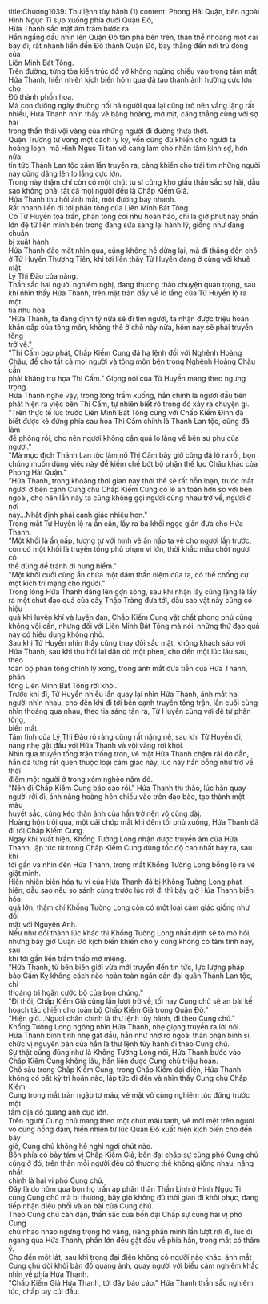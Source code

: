 title:Chương1039: Thư lệnh tùy hành (1)
content:
Phong Hải Quận, bên ngoài Hình Ngục Ti sụp xuống phía dưới Quận Đô,<br>Hứa Thanh sắc mặt âm trầm bước ra.<br>Hắn ngẩng đầu nhìn lên Quận Đô tàn phá bên trên, thân thể nhoáng một cái<br>bay đi, rất nhanh liền đến Đô thành Quận Đô, bay thẳng đến nơi trú đóng của<br>Liên Minh Bát Tông.<br>Trên đường, từng tòa kiến trúc đổ vỡ không ngừng chiếu vào trong tầm mắt<br>Hứa Thanh, hiển nhiên kịch biến hôm qua đã tạo thành ảnh hưởng cực lớn cho<br>Đô thành phồn hoa.<br>Mà con đường ngày thường hối hả người qua lại cũng trở nên vắng lặng rất<br>nhiều, Hứa Thanh nhìn thấy vẻ bàng hoàng, mờ mịt, căng thẳng cùng với sợ hãi<br>trong thần thái vội vàng của những người đi đường thưa thớt.<br>Quận Trưởng tử vong một cách ly kỳ, vốn cũng đủ khiến cho người ta<br>hoảng loạn, mà Hình Ngục Ti tan vỡ càng làm cho nhân tâm kinh sợ, hơn nữa<br>tin tức Thánh Lan tộc xâm lấn truyền ra, càng khiến cho trái tim những người<br>này cũng dâng lên lo lắng cực lớn.<br>Trong này thậm chí còn có một chút tu sĩ cũng khó giấu thần sắc sợ hãi, dẫu<br>sao không phải tất cả mọi người đều là Chấp Kiếm Giả.<br>Hứa Thanh thu hồi ánh mắt, một đường bay nhanh.<br>Rất nhanh liền đi tới phân tông của Liên Minh Bát Tông.<br>Có Tử Huyền tọa trấn, phân tông coi như hoàn hảo, chỉ là giờ phút này phần<br>lớn đệ tử liên minh bên trong đang sửa sang lại hành lý, giống như đang chuẩn<br>bị xuất hành.<br>Hứa Thanh đảo mắt nhìn qua, cũng không hề dừng lại, mà đi thẳng đến chỗ<br>ở Tử Huyền Thượng Tiên, khi tới liền thấy Tử Huyền đang ở cùng với khuê mật<br>Lý Thi Đào của nàng.<br>Thần sắc hai người nghiêm nghị, đang thương thảo chuyện quan trọng, sau<br>khi nhìn thấy Hứa Thanh, trên mặt tràn đầy vẻ lo lắng của Tử Huyền lộ ra một<br>tia nhu hòa.<br>"Hứa Thanh, ta đang định tý nữa sẽ đi tìm ngươi, ta nhận được triệu hoán<br>khẩn cấp của tông môn, không thể ở chỗ này nữa, hôm nay sẽ phải truyền tống<br>trở về."<br>"Thi Cấm bạo phát, Chấp Kiếm Cung đã hạ lệnh đối với Nghênh Hoàng<br>Châu, để cho tất cả mọi người và tông môn bên trong Nghênh Hoàng Châu cần<br>phải kháng trụ họa Thi Cấm." Giọng nói của Tử Huyền mang theo ngưng trọng.<br>Hứa Thanh nghe vậy, trong lòng trầm xuống, hắn chính là người đầu tiên<br>phát hiện ra việc bên Thi Cấm, tự nhiên biết rõ trong đó xảy ra chuyện gì.<br>"Trên thực tế lúc trước Liên Minh Bát Tông cùng với Chấp Kiếm Đình đã<br>biết được kẻ đứng phía sau họa Thi Cấm chính là Thánh Lan tộc, cũng đã làm<br>đề phòng rồi, cho nên ngươi không cần quá lo lắng về bên sư phụ của ngươi."<br>"Mà mục đích Thánh Lan tộc làm nổ Thi Cấm bây giờ cũng đã lộ ra rồi, bọn<br>chúng muốn dùng việc này để kiềm chế bớt bộ phận thế lực Châu khác của<br>Phong Hải Quận."<br>"Hứa Thanh, trong khoảng thời gian này thời thế sẽ rất hỗn loạn, trước mắt<br>ngươi ở bên cạnh Cung chủ Chấp Kiếm Cung có lẽ an toàn hơn so với bên<br>ngoài, cho nên lần này ta cũng không gọi ngươi cùng nhau trở về, ngươi ở nơi<br>này…Nhất định phải cảnh giác nhiều hơn."<br>Trong mắt Tử Huyền lộ ra ân cần, lấy ra ba khối ngọc giản đưa cho Hứa<br>Thanh.<br>"Một khối là ẩn nấp, tương tự với hình vẽ ẩn nấp ta vẽ cho ngươi lần trước,<br>còn có một khối là truyền tống phù phạm vi lớn, thời khắc mấu chốt ngươi có<br>thể dùng để tránh đi hung hiểm."<br>"Một khối cuối cùng ẩn chứa một đám thần niệm của ta, có thể chống cự<br>một kích trí mạng cho ngươi."<br>Trong lòng Hứa Thanh dâng lên gợn sóng, sau khi nhận lấy cũng lặng lẽ lấy<br>ra một chút đạo quả của cây Thập Tràng đưa tới, dẫu sao vật này cũng có hiệu<br>quả khi luyện khí và luyện đan, Chấp Kiếm Cung vật chất phong phú cũng<br>không vội cần, nhưng đối với Liên Minh Bát Tông mà nói, những thứ đạo quả<br>này có hiệu dụng không nhỏ.<br>Sau khi Tử Huyền nhìn thấy cũng thay đổi sắc mặt, không khách sáo với<br>Hứa Thanh, sau khi thu hồi lại dặn dò một phen, cho đến một lúc lâu sau, theo<br>toàn bộ phân tông chỉnh lý xong, trong ánh mắt đưa tiễn của Hứa Thanh, phân<br>tông Liên Minh Bát Tông rời khỏi.<br>Trước khi đi, Tử Huyền nhiều lần quay lại nhìn Hứa Thanh, ánh mắt hai<br>người nhìn nhau, cho đến khi đi tới bên cạnh truyền tống trận, lần cuối cùng<br>nhìn thoáng qua nhau, theo tia sáng tản ra, Tử Huyền cùng với đệ tử phân tông,<br>biến mất.<br>Tâm tình của Lý Thi Đào rõ ràng cũng rất nặng nề, sau khi Tử Huyền đi,<br>nàng nhẹ gật đầu với Hứa Thanh và vội vàng rời khỏi.<br>Nhìn qua truyền tống trận trống trơn, vẻ mặt Hứa Thanh chậm rãi đờ đẫn,<br>hắn đã từng rất quen thuộc loại cảm giác này, lúc này hắn bỗng như trở về thời<br>điểm một người ở trong xóm nghèo năm đó.<br>"Nên đi Chấp Kiếm Cung báo cáo rồi." Hứa Thanh thì thào, lúc hắn quay<br>người rời đi, ánh nắng hoàng hôn chiếu vào trên đạo bào, tạo thành một màu<br>huyết sắc, cũng kéo thân ảnh của hắn trở nên vô cùng dài.<br>Hoàng hôn trôi qua, một cái chớp mắt khi đêm tối phủ xuống, Hứa Thanh đã<br>đi tới Chấp Kiếm Cung.<br>Ngay khi xuất hiện, Khổng Tường Long nhận được truyền âm của Hứa<br>Thanh, lập tức từ trong Chấp Kiếm Cung dùng tốc độ cao nhất bay ra, sau khi<br>tới gần và nhìn đến Hứa Thanh, trong mắt Khổng Tường Long bỗng lộ ra vẻ<br>giật mình.<br>Hiển nhiên biến hóa tu vi của Hứa Thanh đã bị Khổng Tường Long phát<br>hiện, dẫu sao nếu so sánh cùng trước lúc rời đi thì bây giờ Hứa Thanh biến hóa<br>quá lớn, thậm chí Khổng Tường Long còn có một loại cảm giác giống như đối<br>mặt với Nguyên Anh.<br>Nếu như đổi thành lúc khác thì Khổng Tường Long nhất định sẽ tò mò hỏi,<br>nhưng bây giờ Quận Đô kịch biến khiến cho y cũng không có tâm tình này, sau<br>khi tới gần liền trầm thấp mở miệng.<br>"Hứa Thanh, từ bên biên giới vừa mới truyền đến tin tức, lực lượng pháp<br>bảo Cấm Kỵ không cách nào hoàn toàn ngăn cản đại quân Thánh Lan tộc, chỉ<br>thoáng trì hoãn cước bộ của bọn chúng."<br>"Đi thôi, Chấp Kiếm Giả cũng lần lượt trở về, tối nay Cung chủ sẽ an bài kế<br>hoạch tác chiến cho toàn bộ Chấp Kiếm Giả trong Quận Đô."<br>"Hiện giờ…Ngươi chân chính là thư lệnh tùy hành, đi theo Cung chủ."<br>Khổng Tường Long ngóng nhìn Hứa Thanh, nhẹ giọng truyền ra lời nói.<br>Hứa Thanh bình tĩnh nhẹ gật đầu, hắn như nhớ rõ ngoài thân phận binh sĩ,<br>chức vị nguyên bản của hắn là thư lệnh tùy hành đi theo Cung chủ.<br>Sự thật cũng đúng như là Khổng Tường Long nói, Hứa Thanh bước vào<br>Chấp Kiếm Cung không lâu, hắn liền được Cung chủ triệu hoán.<br>Chỗ sâu trong Chấp Kiếm Cung, trong Chấp Kiếm đại điện, Hứa Thanh<br>không có bất kỳ trì hoãn nào, lập tức đi đến và nhìn thấy Cung chủ Chấp Kiếm<br>Cung trong mắt tràn ngập tơ máu, vẻ mặt vô cùng nghiêm túc đứng trước một<br>tấm địa đồ quang ảnh cực lớn.<br>Trên người Cung chủ mang theo một chút máu tanh, vẻ mỏi mệt trên người<br>vô cùng nồng đậm, hiển nhiên từ lúc Quận Đô xuất hiện kịch biến cho đến bây<br>giờ, Cung chủ không hề nghỉ ngơi chút nào.<br>Bốn phía có bảy tám vị Chấp Kiếm Giả, bốn đại chấp sự cùng phó Cung chủ<br>cũng ở đó, trên thân mỗi người đều có thương thế không giống nhau, nặng nhất<br>chính là hai vị phó Cung chủ.<br>Đây là do hôm qua bọn họ trấn áp phân thân Thần Linh ở Hình Ngục Ti<br>cùng Cung chủ mà bị thương, bây giờ không đủ thời gian đi khôi phục, đang<br>tiếp nhận điều phối và an bài của Cung chủ.<br>Theo Cung chủ căn dặn, thần sắc của bốn đại Chấp sự cùng hai vị phó Cung<br>chủ nhao nhao ngưng trọng hô vâng, riêng phần mình lần lượt rời đi, lúc đi<br>ngang qua Hứa Thanh, phần lớn đều gật đầu về phía hắn, trong mắt có thâm ý.<br>Cho đến một lát, sau khi trong đại điện không có người nào khác, ánh mắt<br>Cung chủ dời khỏi bản đồ quang ảnh, quay người với biểu cảm nghiêm khắc<br>nhìn về phía Hứa Thanh.<br>"Chấp Kiếm Giả Hứa Thanh, tới đây báo cáo." Hứa Thanh thần sắc nghiêm<br>túc, chắp tay cúi đầu.